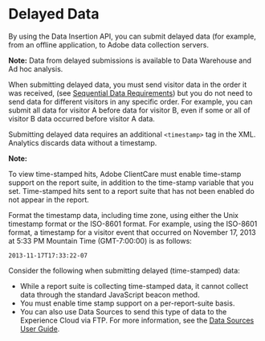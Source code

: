 # Delayed Data

By using the Data Insertion API, you can submit delayed data \(for example, from an offline application, to Adobe data collection servers.

**Note:** Data from delayed submissions is available to Data Warehouse and Ad hoc analysis.

When submitting delayed data, you must send visitor data in the order it was received, \(see [Sequential Data Requirements](c_sequential_data.md#)\) but you do not need to send data for different visitors in any specific order. For example, you can submit all data for visitor A before data for visitor B, even if some or all of visitor B data occurred before visitor A data.

Submitting delayed data requires an additional `<timestamp>` tag in the XML. Analytics discards data without a timestamp.

**Note:** 

To view time-stamped hits, Adobe ClientCare must enable time-stamp support on the report suite, in addition to the time-stamp variable that you set. Time-stamped hits sent to a report suite that has not been enabled do not appear in the report.

Format the timestamp data, including time zone, using either the Unix timestamp format or the ISO-8601 format. For example, using the ISO-8601 format, a timestamp for a visitor event that occurred on November 17, 2013 at 5:33 PM Mountain Time \(GMT-7:00:00\) is as follows:

`2013-11-17T17:33:22-07` 

Consider the following when submitting delayed \(time-stamped\) data:

-   While a report suite is collecting time-stamped data, it cannot collect data through the standard JavaScript beacon method.
-   You must enable time stamp support on a per-report-suite basis.
-   You can also use Data Sources to send this type of data to the Experience Cloud via FTP. For more information, see the [Data Sources User Guide](https://marketing.adobe.com/resources/help/en_US/sc/datasources/).

 


